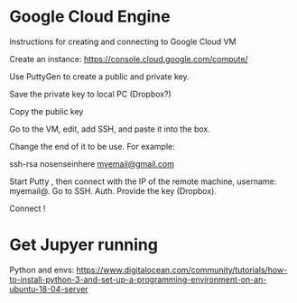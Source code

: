 # Google Cloud Engine
Instructions for creating and connecting to Google Cloud VM

Create an instance: https://console.cloud.google.com/compute/

Use PuttyGen to create a public and private key.

Save the private key to local PC (Dropbox?)

Copy the public key

Go to the VM, edit, add SSH, and paste it into the box.

Change the end of it to be use. For example:

ssh-rsa nosenseinhere myemail@gmail.com

Start Putty , then connect with the IP of the remote machine, username: myemail@<ipaddress>. Go to SSH. Auth. Provide the key (Dropbox).
  
Connect !

# Get Jupyer running

Python and envs: https://www.digitalocean.com/community/tutorials/how-to-install-python-3-and-set-up-a-programming-environment-on-an-ubuntu-18-04-server

